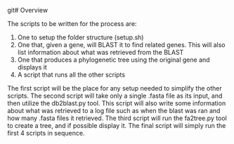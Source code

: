 git# Overview

The scripts to be written for the process are:

1. One to setup the folder structure (setup.sh)
2. One that, given a gene, will BLAST it to find related genes. This will also list information about what was retrieved from the BLAST
4. One that produces a phylogenetic tree using the original gene and displays it
5. A script that runs all the other scripts

The first script will be the place for any setup needed to simplify the other scripts. The second script will take only a single .fasta file as its input, and then utilize the db2blast.py tool. This script will also write some information about what was retrieved to a log file such as when the blast was ran and how many .fasta files it retrieved. The third script will run the fa2tree.py tool to create a tree, and if possible display it. The final script will simply run the first 4 scripts in sequence. 

